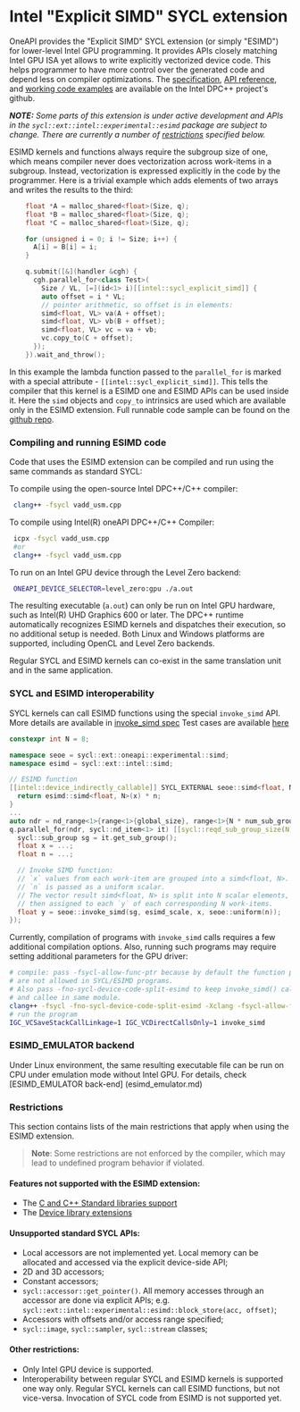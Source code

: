 # Intel "Explicit SIMD" SYCL extension

OneAPI provides the "Explicit SIMD" SYCL extension (or simply "ESIMD") for
lower-level Intel GPU programming. It provides APIs closely matching Intel GPU ISA
yet allows to write explicitly vectorized device code. This helps programmer to
have more control over the generated code and depend less on compiler
optimizations. The [specification](sycl_ext_intel_esimd.md),
[API reference](https://intel.github.io/llvm-docs/doxygen/group__sycl__esimd.html), and
[working code examples](https://github.com/intel/llvm/blob/sycl/sycl/test-e2e/ESIMD/) are available on the Intel DPC++ project's github.

**_NOTE:_** _Some parts of this extension is under active development and APIs in the
`sycl::ext::intel::experimental::esimd` package are subject to change. There are
currently a number of [restrictions](#restrictions) specified below._

ESIMD kernels and functions always require the subgroup size of one, which means
compiler never does vectorization across work-items in a subgroup. Instead,
vectorization is expressed explicitly in the code by the programmer. Here is a
trivial example which adds elements of two arrays and writes the results to the
third:

```cpp
    float *A = malloc_shared<float>(Size, q);
    float *B = malloc_shared<float>(Size, q);
    float *C = malloc_shared<float>(Size, q);

    for (unsigned i = 0; i != Size; i++) {
      A[i] = B[i] = i;
    }

    q.submit([&](handler &cgh) {
      cgh.parallel_for<class Test>(
        Size / VL, [=](id<1> i)[[intel::sycl_explicit_simd]] {
        auto offset = i * VL;
        // pointer arithmetic, so offset is in elements:
        simd<float, VL> va(A + offset);
        simd<float, VL> vb(B + offset);
        simd<float, VL> vc = va + vb;
        vc.copy_to(C + offset);
      });
    }).wait_and_throw();
```

In this example the lambda function passed to the `parallel_for` is marked with
a special attribute - `[[intel::sycl_explicit_simd]]`. This tells the compiler that
this kernel is a ESIMD one and ESIMD APIs can be used inside it. Here the `simd`
objects and `copy_to` intrinsics are used which are available only in the ESIMD extension.
Full runnable code sample can be found on the
[github repo](https://github.com/intel/llvm/blob/sycl/sycl/test-e2e/ESIMD/vadd_usm.cp).

### Compiling and running ESIMD code

Code that uses the ESIMD extension can be compiled and run using the same commands
as standard SYCL:

To compile using the open-source Intel DPC++/C++ compiler:
```bash
 clang++ -fsycl vadd_usm.cpp
```

To compile using Intel(R) oneAPI DPC++/C++ Compiler:
```bash
 icpx -fsycl vadd_usm.cpp
 #or
 clang++ -fsycl vadd_usm.cpp
```
To run on an Intel GPU device through the Level Zero backend:
```bash
 ONEAPI_DEVICE_SELECTOR=level_zero:gpu ./a.out
```

The resulting executable (`a.out`) can only be run on Intel GPU hardware, such as
Intel(R) UHD Graphics 600 or later. The DPC++ runtime automatically recognizes ESIMD
kernels and dispatches their execution, so no additional setup is needed. Both Linux
and Windows platforms are supported, including OpenCL and Level Zero backends.

Regular SYCL and ESIMD kernels can co-exist in the same translation unit and in
the same application.

### SYCL and ESIMD interoperability

SYCL kernels can call ESIMD functions using the special `invoke_simd` API.
More details are available in [invoke_simd spec](../sycl_ext_oneapi_invoke_simd.asciidoc)
Test cases are available [here](../../../../test-e2e/InvokeSimd/)

```cpp
constexpr int N = 8;

namespace seoe = sycl::ext::oneapi::experimental::simd;
namespace esimd = sycl::ext::intel::simd;

// ESIMD function
[[intel::device_indirectly_callable]] SYCL_EXTERNAL seoe::simd<float, N> __regcall esimd_scale(seoe::simd<float, N> x, float n) SYCL_ESIMD_FUNCTION {
  return esimd::simd<float, N>(x) * n;
}
...
auto ndr = nd_range<1>{range<1>{global_size}, range<1>{N * num_sub_groups}};
q.parallel_for(ndr, sycl::nd_item<1> it) [[sycl::reqd_sub_group_size(N)]] {
  sycl::sub_group sg = it.get_sub_group();
  float x = ...;
  float n = ...;

  // Invoke SIMD function:
  // `x` values from each work-item are grouped into a simd<float, N>.
  // `n` is passed as a uniform scalar.
  // The vector result simd<float, N> is split into N scalar elements,
  // then assigned to each `y` of each corresponding N work-items.
  float y = seoe::invoke_simd(sg, esimd_scale, x, seoe::uniform(n));
});
```

Currently, compilation of programs with `invoke_simd` calls requires a few additional compilation options. Also, running such programs may require setting additional parameters for the GPU driver:
```bash
# compile: pass -fsycl-allow-func-ptr because by default the function pointers
# are not allowed in SYCL/ESIMD programs.
# Also pass -fno-sycl-device-code-split-esimd to keep invoke_simd() caller
# and callee in same module.
clang++ -fsycl -fno-sycl-device-code-split-esimd -Xclang -fsycl-allow-func-ptr -o invoke_simd
# run the program
IGC_VCSaveStackCallLinkage=1 IGC_VCDirectCallsOnly=1 invoke_simd
```

### ESIMD_EMULATOR backend

Under Linux environment, the same resulting executable file can be run
on CPU under emulation mode without Intel GPU. For details, check
[ESIMD_EMULATOR back-end] (esimd_emulator.md)

### Restrictions

This section contains lists of the main restrictions that apply when using the ESIMD
extension.
> **Note**: Some restrictions are not enforced by the compiler, which may lead to
> undefined program behavior if violated.

#### Features not supported with the ESIMD extension:
- The [C and C++ Standard libraries support](../supported/C-CXX-StandardLibrary.rst)
- The [Device library extensions](../../../design/DeviceLibExtensions.rst)

#### Unsupported standard SYCL APIs:
- Local accessors are not implemented yet. Local memory can be allocated and accessed via the explicit device-side API;
- 2D and 3D accessors;
- Constant accessors;
- `sycl::accessor::get_pointer()`. All memory accesses through an accessor are
done via explicit APIs; e.g. `sycl::ext::intel::experimental::esimd::block_store(acc, offset)`;
- Accessors with offsets and/or access range specified;
- `sycl::image`, `sycl::sampler`, `sycl::stream` classes;

#### Other restrictions:

- Only Intel GPU device is supported.
- Interoperability between regular SYCL and ESIMD kernels is supported one way only.
  Regular SYCL kernels can call ESIMD functions, but not vice-versa. Invocation of SYCL code from ESIMD is not supported yet.
